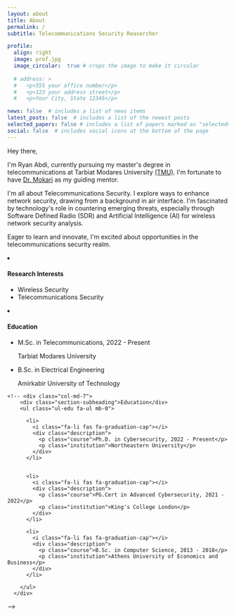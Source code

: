 ```yaml
---
layout: about
title: About
permalink: /
subtitle: Telecommunications Security Reasercher

profile:
  align: right
  image: prof.jpg
  image_circular:  true # crops the image to make it circular
  
  # address: >
  #   <p>555 your office number</p>
  #   <p>123 your address street</p>
  #   <p>Your City, State 12345</p>

news: false  # includes a list of news items
latest_posts: false  # includes a list of the newest posts
selected_papers: false # includes a list of papers marked as "selected={true}"
social: false  # includes social icons at the bottom of the page
---
```

Hey there,

I'm Ryan Abdi, currently pursuing my master's degree in telecommunications at Tarbiat Modares University [(TMU)](https://en.modares.ac.ir/). I'm fortunate to have [Dr. Mokari](https://scholar.google.com/citations?user=lrApNV8AAAAJ&hl=en) as my guiding mentor.

I'm all about Telecommunications Security. I explore ways to enhance network security, drawing from a background in air interface. I'm fascinated by technology's role in countering emerging threats, especially through Software Defined Radio (SDR) and Artificial Intelligence (AI) for wireless network security analysis.

Eager to learn and innovate, I'm excited about opportunities in the telecommunications security realm.

<div class="row" >
    <div class="col-md-5">
      <li class="nav-header disabled font-weight-bold list-unstyled"><h4><strong> Research Interests</strong></h4></li>
      <ul class="list-group">
        <li class="list-group-item border-0"><i class="fa-solid fa-tower-cell"></i>  Wireless Security  </li>
        <li class="list-group-item border-0"><i class="fa-solid fa-tower-cell"></i>  Telecommunications Security</li>
      </ul> 
    </div>  
    <div class="col">
      <li class="nav-header disabled font-weight-bold list-unstyled"><h4><strong> Education </strong></h4></li>
      <ul class="list-group">
        <li class="list-group-item border-0"><i class="fali fas fa-graduation-cap"></i>  M.Sc. in Telecommunications, 2022 - Present  <p class="text-muted mb-0">Tarbiat Modares University</p> </li>
        <li class="list-group-item border-0"><i class="fali fas fa-graduation-cap"></i>  B.Sc. in Electrical Engineering <p class="text-muted mb-0">Amirkabir University of Technology</p> </li>
      </ul>     </div>
    
    <!-- <div class="col-md-7">
        <div class="section-subheading">Education</div>
        <ul class="ul-edu fa-ul mb-0">
          
          <li>
            <i class="fa-li fas fa-graduation-cap"></i>
            <div class="description">
              <p class="course">Ph.D. in Cybersecurity, 2022 - Present</p>
              <p class="institution">Northeastern University</p>
            </div>
          </li>
          
          
          <li>
            <i class="fa-li fas fa-graduation-cap"></i>
            <div class="description">
              <p class="course">PG.Cert in Advanced Cybersecurity, 2021 - 2022</p>
              <p class="institution">King's College London</p>
            </div>
          </li>
          
          <li>
            <i class="fa-li fas fa-graduation-cap"></i>
            <div class="description">
              <p class="course">B.Sc. in Computer Science, 2013 - 2018</p>
              <p class="institution">Athens University of Economics and Business</p>
            </div>
          </li>
          
        </ul>
      </div>
</div> -->



